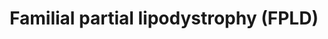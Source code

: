 ---
annotations:
- type: Disease Ontology
  value: familial partial lipodystrophy type 6
- type: Disease Ontology
  value: familial partial lipodystrophy type 3
- type: Disease Ontology
  value: familial partial lipodystrophy
- type: Disease Ontology
  value: familial partial lipodystrophy type 1
- type: Disease Ontology
  value: familial partial lipodystrophy type 5
- type: Disease Ontology
  value: disease
- type: Pathway Ontology
  value: disease pathway
- type: Disease Ontology
  value: familial partial lipodystrophy type 2
- type: Disease Ontology
  value: familial partial lipodystrophy type 4
authors:
- UlasBabayigit
- Eweitz
- MaintBot
- Egonw
communities:
- RareDiseases
description: Familial partial lipodystrophy (FPLD) is divided into six subtypes of
  the disease. It is not known yet which gene is mutated to cause FPLD type 1. Type
  2 is caused by mutations in lamin A, which can be either through LMNA mutations
  or ZMPSTE24 mutations. Type 3 has been shown to be linked to PPARG mutations. The
  LIPE gene causes triacylglycerol breakdown. Mutations in this gene lead more breakdown
  and causes type 6 FPLD. CIDEC inhibits LIPE. Mutations in CIDEC lead to type 5 FPLD.
  PLIN1 stimulates CIDEC and mutations in this leads to type 4 FPLD.   The phenotype
  related to all types of FPLD, is a loss of adipose tissue in the limbs and some
  metabolic abnormalities. With FPLD type 1 there is a loss of subcutaneous fat from
  the limbs. Patients with type 2 have an increased muscularity and a loss of fat
  in the limbs. There is also an accumulation of fat in the face and neck. In type
  3 there is a loss of adipose tissue in the distal part of the limbs. Type 4 patients
  have shown to have small adipocytes, macrophage infiltration and fibrosis of adipose
  tissue. In type 5, there are small compartments in lipid droplets. Lastly, type
  6 FPLD shows an increased visceral fat, hepatosteatosis, insulin resistance, and
  diabetes. Some patients may show muscular dystrophy and elevated serum creatine
  phosphokinase
last-edited: 2021-06-20
organisms:
- Homo sapiens
redirect_from:
- /index.php/Pathway:WP5102
- /instance/WP5102
schema-jsonld:
- '@context': https://schema.org/
  '@id': https://wikipathways.github.io/pathways/WP5102.html
  '@type': Dataset
  creator:
    '@type': Organization
    name: WikiPathways
  description: Familial partial lipodystrophy (FPLD) is divided into six subtypes
    of the disease. It is not known yet which gene is mutated to cause FPLD type 1.
    Type 2 is caused by mutations in lamin A, which can be either through LMNA mutations
    or ZMPSTE24 mutations. Type 3 has been shown to be linked to PPARG mutations.
    The LIPE gene causes triacylglycerol breakdown. Mutations in this gene lead more
    breakdown and causes type 6 FPLD. CIDEC inhibits LIPE. Mutations in CIDEC lead
    to type 5 FPLD. PLIN1 stimulates CIDEC and mutations in this leads to type 4 FPLD.   The
    phenotype related to all types of FPLD, is a loss of adipose tissue in the limbs
    and some metabolic abnormalities. With FPLD type 1 there is a loss of subcutaneous
    fat from the limbs. Patients with type 2 have an increased muscularity and a loss
    of fat in the limbs. There is also an accumulation of fat in the face and neck.
    In type 3 there is a loss of adipose tissue in the distal part of the limbs. Type
    4 patients have shown to have small adipocytes, macrophage infiltration and fibrosis
    of adipose tissue. In type 5, there are small compartments in lipid droplets.
    Lastly, type 6 FPLD shows an increased visceral fat, hepatosteatosis, insulin
    resistance, and diabetes. Some patients may show muscular dystrophy and elevated
    serum creatine phosphokinase
  keywords:
  - KLF2
  - Farnesyl-L-cysteine
  - FPLD type 1
  - SREBF1
  - MGLL
  - KLF5
  - PPARA
  - CIDEA
  - STAT5B
  - (FPLD)
  - BANF1
  - CEBPA
  - CIDEC
  - LMNB1
  - Farnesyl
  - Monoacylglycerol
  - PPARG
  - Insulin
  - MAPK9
  - PNPLA2
  - Triacylglycerol
  - FPLD type 4
  - LMNA
  - LMNB2
  - GATA3
  - PRRX1
  - Prelamin-A/C
  - AKT2
  - GATA2
  - FABP4
  - ZMPSTE24
  - KLF9
  - LIPE
  - ICMT
  - Lamin B1
  - Lamin A
  - FNTA
  - Diacylglycerol
  - PLIN1
  - PI3K
  - LPL
  - CAAX
  - Lamin B2
  - FPLD type 6
  - FPLD type 2
  - Familial Parital Lipodystrophy
  - FPLD type 5
  - FPLD type 3
  license: CC0
  name: Familial partial lipodystrophy (FPLD)
seo: CreativeWork
title: Familial partial lipodystrophy (FPLD)
wpid: WP5102
---